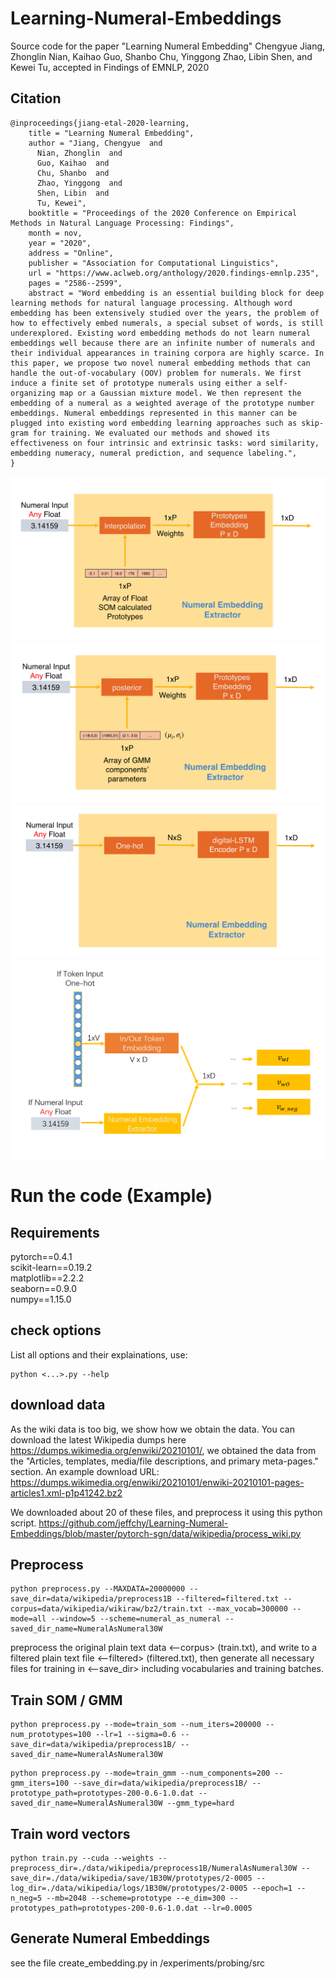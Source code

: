 # Learning-Numeral-Embeddings
Source code for the paper "Learning Numeral Embedding" Chengyue Jiang, Zhonglin Nian, Kaihao Guo, Shanbo Chu, Yinggong Zhao, Libin Shen, and Kewei Tu, accepted in Findings of EMNLP, 2020

## Citation
```
@inproceedings{jiang-etal-2020-learning,
    title = "Learning Numeral Embedding",
    author = "Jiang, Chengyue  and
      Nian, Zhonglin  and
      Guo, Kaihao  and
      Chu, Shanbo  and
      Zhao, Yinggong  and
      Shen, Libin  and
      Tu, Kewei",
    booktitle = "Proceedings of the 2020 Conference on Empirical Methods in Natural Language Processing: Findings",
    month = nov,
    year = "2020",
    address = "Online",
    publisher = "Association for Computational Linguistics",
    url = "https://www.aclweb.org/anthology/2020.findings-emnlp.235",
    pages = "2586--2599",
    abstract = "Word embedding is an essential building block for deep learning methods for natural language processing. Although word embedding has been extensively studied over the years, the problem of how to effectively embed numerals, a special subset of words, is still underexplored. Existing word embedding methods do not learn numeral embeddings well because there are an infinite number of numerals and their individual appearances in training corpora are highly scarce. In this paper, we propose two novel numeral embedding methods that can handle the out-of-vocabulary (OOV) problem for numerals. We first induce a finite set of prototype numerals using either a self-organizing map or a Gaussian mixture model. We then represent the embedding of a numeral as a weighted average of the prototype number embeddings. Numeral embeddings represented in this manner can be plugged into existing word embedding learning approaches such as skip-gram for training. We evaluated our methods and showed its effectiveness on four intrinsic and extrinsic tasks: word similarity, embedding numeracy, numeral prediction, and sequence labeling.",
}
```


![](/imgs/Prototype.png)
![](/imgs/GMM.png)
![](/imgs/LSTM.png)
![](/imgs/diagram.PNG)

# Run the code (Example)
## Requirements
pytorch==0.4.1 <br>
scikit-learn==0.19.2 <br>
matplotlib==2.2.2 <br>
seaborn==0.9.0 <br>
numpy==1.15.0

## check options
List all options and their explainations, use: 
```
python <...>.py --help
```

## download data
As the wiki data is too big, we show how we obtain the data.
You can download the latest Wikipedia dumps here https://dumps.wikimedia.org/enwiki/20210101/, we obtained the data from the "Articles, templates, media/file descriptions, and primary meta-pages." section. An example download URL: https://dumps.wikimedia.org/enwiki/20210101/enwiki-20210101-pages-articles1.xml-p1p41242.bz2

We downloaded about 20 of these files, and preprocess it using this python script.
https://github.com/jeffchy/Learning-Numeral-Embeddings/blob/master/pytorch-sgn/data/wikipedia/process_wiki.py

## Preprocess
```
python preprocess.py --MAXDATA=20000000 --save_dir=data/wikipedia/preprocess1B --filtered=filtered.txt --corpus=data/wikipedia/wikiraw/bz2/train.txt --max_vocab=300000 --mode=all --window=5 --scheme=numeral_as_numeral --saved_dir_name=NumeralAsNumeral30W 
```
preprocess the original plain text data <--corpus> (train.txt), and write to a filtered plain text file <--filtered> (filtered.txt), then 
generate all necessary files for training in <--save_dir> including vocabularies and training batches.

## Train SOM / GMM
```
python preprocess.py --mode=train_som --num_iters=200000 --num_prototypes=100 --lr=1 --sigma=0.6 --save_dir=data/wikipedia/preprocess1B/ --saved_dir_name=NumeralAsNumeral30W
```
```
python preprocess.py --mode=train_gmm --num_components=200 --gmm_iters=100 --save_dir=data/wikipedia/preprocess1B/ --prototype_path=prototypes-200-0.6-1.0.dat --saved_dir_name=NumeralAsNumeral30W --gmm_type=hard
```

## Train word vectors
```
python train.py --cuda --weights --preprocess_dir=./data/wikipedia/preprocess1B/NumeralAsNumeral30W --save_dir=./data/wikipedia/save/1B30W/prototypes/2-0005 --log_dir=./data/wikipedia/logs/1B30W/prototypes/2-0005 --epoch=1 --n_neg=5 --mb=2048 --scheme=prototype --e_dim=300 --prototypes_path=prototypes-200-0.6-1.0.dat --lr=0.0005
```

## Generate Numeral Embeddings
see the file create_embedding.py in /experiments/probing/src
